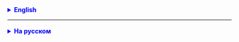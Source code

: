 
<details style="margin-top: 16px">
  <summary style="cursor: pointer; color: blue;"><b>English</b></summary>


**Task 1.**
Collect about 20 countries in the Map structure, several countries from different continents of the Earth.
Count the number of countries on the continents from the resulting list.

**Task 2.**
Count the frequency of words in the sentence by L. N. Tolstoy:
"In the 1800s, in those days when there were no railroads, no highways, no gas or stearin lights, no low spring sofas, no furniture without varnish, no disappointed young men with glass, no liberal female philosophers, no lovely camellia ladies, of whom there are so many in our time - in those naive times when from Moscow, leaving for St. Petersburg in a cart or carriage, they took with them a whole kitchen of home cooking, traveled for eight days along a soft, dusty or dirty road and believed in Pozharsky cutlets, in Valdai bells and bagels - when tallow candles burned on long autumn evenings, illuminating family circles of twenty and thirty people, wax and spermaceti candles were inserted into candelabra at balls, when furniture was arranged symmetrically, when our fathers were still young not only because of the absence of wrinkles and gray hair, but they shot for women and rushed from the other corner of the room to pick up accidentally or not accidentally dropped handkerchiefs, our mothers wore short waists and huge sleeves and decided family matters by taking out tickets, when lovely camellia ladies hid from daylight - in the naive times of Masonic lodges, Martinists, Tugendbund, in the times of Miloradoviches, Davydovs, Pushkins - in the provincial town of K. there was a congress of landowners, and the noble elections were ending."

// Removing punctuation marks and converting to lower case
text = text.replaceAll("[^a-zA-Z0-9\\s]", "").toLowerCase();

**Task 3(*).**
In the DigitsFreqApp class, generate one million positive integers in the range from 100 to 1000,
and calculate the frequency of occurrence of digits in these numbers.


</details>

<hr>

<details style="margin-top: 16px">
  <summary style="cursor: pointer; color: blue;"><b>На русском</b></summary>

**Задание 1.**
Соберите в структуру Map порядка 20 стран, по несколько стран из разных континентов Земли.
Подсчитайте количество стран на континентах из полученного списка.

**Задание 2.**
Подсчитайте частоту использования слов в предложении Л.Н.Толстого:
"В 1800-х годах, в те времена, когда не было еще ни железных, ни шоссейных дорог, ни газового, ни стеаринового света, ни пружинных низких диванов, ни мебели без лаку, ни разочарованных юношей со стеклышками, ни либеральных философов-женщин, ни милых дам-камелий, которых так много развелось в наше время, – в те наивные времена, когда из Москвы, выезжая в Петербург в повозке или карете, брали с собой целую кухню домашнего приготовления, ехали восемь суток по мягкой, пыльной или грязной дороге и верили в пожарские котлеты, в валдайские колокольчики и бублики, – когда в длинные осенние вечера нагорали сальные свечи, освещая семейные кружки из двадцати и тридцати человек, на балах в канделябры вставлялись восковые и спермацетовые свечи, когда мебель ставили симметрично, когда наши отцы были еще молоды не одним отсутствием морщин и седых волос, а стрелялись за женщин и из другого угла комнаты бросались поднимать нечаянно и не нечаянно уроненные платочки, наши матери носили коротенькие талии и огромные рукава и решали семейные дела выниманием билетиков, когда прелестные дамы-камелии прятались от дневного света, – в наивные времена масонских лож, мартинистов, тугендбунда, во времена Милорадовичей, Давыдовых, Пушкиных, – в губернском городе К. был съезд помещиков, и кончались дворянские выборы."

// Удаление знаков препинания и приведение к нижнему регистру
text = text.replaceAll("[^a-zA-Z0-9\\s]", "").toLowerCase();

**Задача 3(*).**
В классе DigitsFreqApp сгенерировать один миллион положительных целых чисел в интервале от 100 до 1000,
и подсчитать частоту встречаемости цифр в этих числах.

</details>
